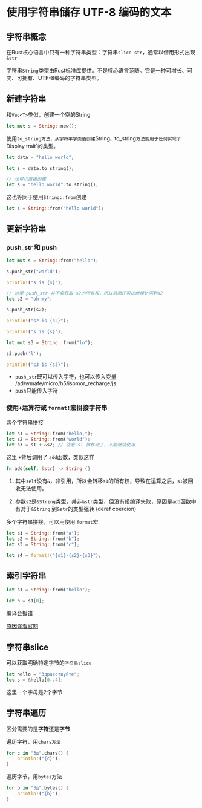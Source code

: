 # 使用字符串储存 UTF-8 编码的文本

## 字符串概念

在Rust核心语言中只有一种字符串类型：字符串`slice str`，通常以借用形式出现`&str`

字符串`String`类型由Rust标准库提供。不是核心语言范畴。它是一种可增长、可变、可拥有、UTF-8编码的字符串类型。

## 新建字符串

和`Vec<T>`类似，创建一个空的String

```rs
let mut s = String::new();
```

使用`to_string方法，从字符串字面值创建`String`。`to_string`方法能用于任何实现了`Display trait`的类型。

```rs
let data = "hello world";

let s = data.to_string();

// 也可以直接创建
let s = "hello world".to_string();
```

这也等同于使用`String::from`创建

```rs
let s = String::from("hello world");
```

## 更新字符串

### push_str 和 push

```rs
let mut s = String::from("hello");

s.push_str("world");

println!("s is {s}");

// 这里 push_str 并不会获取 s2的所有权，所以后面还可以继续访问到s2
let s2 = "oh my";

s.push_str(s2);

println!("s2 is {s2}");

println!("s is {s}");

let mut s3 = String::from("lo");

s3.push('l');

println!("s3 is {s3}");
```

- `push_str`既可以传入字符，也可以传入变量
/ad/wmafe/micro/h5/isomor_recharge/js
- `push`只能传入字符

### 使用`+`运算符或 `format!`宏拼接字符串

两个字符串拼接

```rs
let s1 = String::from("hello,");
let s2 = String::from("world");
let s3 = s1 + &s2; // 注意 s1 被移动了，不能继续使用
```

这里 `+`背后调用了 `add`函数，类似这样

```rs
fn add(self, &str) -> String {}
```

1. 其中`self`没有`&`，非引用，所以会转移`s1`的所有权，导致在运算之后，`s1`被回收无法使用。

2. 参数`s2`是`&String`类型，并非`&str`类型，但没有报编译失败，原因是`add`函数中有对于`&String` 到`&str`的类型强转 (deref coercion)


多个字符串拼接，可以用使用 `format`宏

```rs
let s1 = String::from("a");
let s2 = String::from("b");
let s3 = String::from("c");

let s4 = format!("{s1}-{s2}-{s3}");
```


## 索引字符串

```rs
let s1 = String::from("hello");

let h = s1[0];
```

编译会报错

[原因详看官网](https://kaisery.github.io/trpl-zh-cn/ch08-02-strings.html#%E7%B4%A2%E5%BC%95%E5%AD%97%E7%AC%A6%E4%B8%B2)


## 字符串slice

可以获取明确特定字节的`字符串slice`

```rs
let hello = "Здравствуйте";
let s = &hello[0..4];
```

这里一个字母是2个字节

## 字符串遍历

区分需要的是**字符**还是**字节**

遍历字符，用`chars方法`

```rs
for c in "Зд".chars() {
    println!("{c}");
}
```

遍历字节，用`bytes`方法

```rs
for b in "Зд".bytes() {
    println!("{b}");
}
```